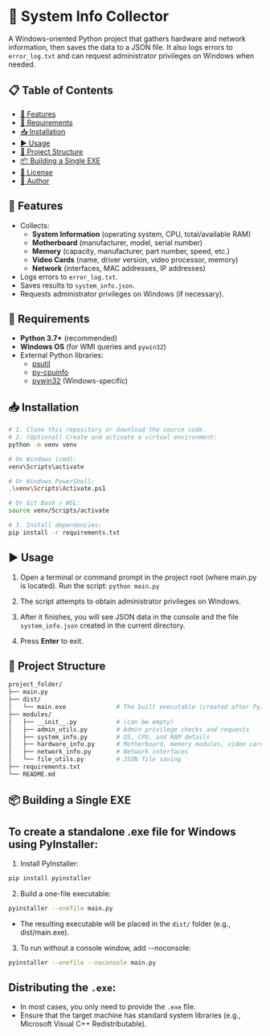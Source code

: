 # 🚀 System Info Collector

A Windows-oriented Python project that gathers hardware and network information, then saves the data to a JSON file. It also logs errors to `error_log.txt` and can request administrator privileges on Windows when needed.

## 📋 Table of Contents
- [🌟 Features](#-features)
- [🔧 Requirements](#-requirements)
- [📥 Installation](#-installation)
- [▶️ Usage](#️-usage)
- [📂 Project Structure](#-project-structure)
- [📦 Building a Single EXE](#-building-a-single-exe)
- [📜 License](#-license)
- [👤 Author](#-author)

## 🌟 Features
- Collects:
  - **System Information** (operating system, CPU, total/available RAM)
  - **Motherboard** (manufacturer, model, serial number)
  - **Memory** (capacity, manufacturer, part number, speed, etc.)
  - **Video Cards** (name, driver version, video processor, memory)
  - **Network** (interfaces, MAC addresses, IP addresses)
- Logs errors to `error_log.txt`.
- Saves results to `system_info.json`.
- Requests administrator privileges on Windows (if necessary).

## 🔧 Requirements
- **Python 3.7+** (recommended)
- **Windows OS** (for WMI queries and `pywin32`)
- External Python libraries:
  - [psutil](https://pypi.org/project/psutil/)
  - [py-cpuinfo](https://pypi.org/project/py-cpuinfo/)
  - [pywin32](https://pypi.org/project/pywin32/) (Windows-specific)

## 📥 Installation
```bash
# 1. Clone this repository or download the source code.
# 2. (Optional) Create and activate a virtual environment:
python -m venv venv

# On Windows (cmd):
venv\Scripts\activate

# Or Windows PowerShell:
.\venv\Scripts\Activate.ps1

# Or Git Bash / WSL:
source venv/Scripts/activate

# 3. Install dependencies:
pip install -r requirements.txt
```
## ▶️ Usage
1. Open a terminal or command prompt in the project root (where main.py is located).
 Run the script: ```python main.py```

2. The script attempts to obtain administrator privileges on Windows.
3. After it finishes, you will see JSON data in the console and the file `system_info.json` created in the current directory.
4. Press **Enter** to exit.

## 📂 Project Structure
```bash
project_folder/
├── main.py
├── dist/
│   └── main.exe              # The built executable (created after PyInstaller packaging)
├── modules/
│   ├── __init__.py           # (can be empty)
│   ├── admin_utils.py        # Admin privilege checks and requests
│   ├── system_info.py        # OS, CPU, and RAM details
│   ├── hardware_info.py      # Motherboard, memory modules, video cards
│   ├── network_info.py       # Network interfaces
│   └── file_utils.py         # JSON file saving
├── requirements.txt
└── README.md
```
## 📦 Building a Single EXE

## To create a standalone .exe file for Windows using PyInstaller:
1. Install PyInstaller:
```bash
pip install pyinstaller
```
2. Build a one-file executable:
```bash
pyinstaller --onefile main.py
```
* The resulting executable will be placed in the `dist/` folder (e.g., dist/main.exe).

3. To run without a console window, add --noconsole:
```bash
pyinstaller --onefile --noconsole main.py
```
## Distributing the ```.exe```:
* In most cases, you only need to provide the ```.exe``` file.
* Ensure that the target machine has standard system libraries (e.g., Microsoft Visual C++ Redistributable).
